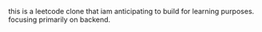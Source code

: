 this is a leetcode clone that iam anticipating to build for learning purposes. focusing primarily on backend. 
